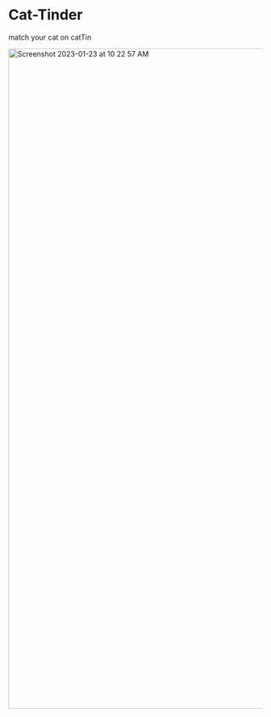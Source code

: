 # Cat-Tinder
match your cat on catTin

<img width="1308" alt="Screenshot 2023-01-23 at 10 22 57 AM" src="https://user-images.githubusercontent.com/14261898/213968196-a3c43e64-cb9c-4761-b89d-2decc507014a.png">


